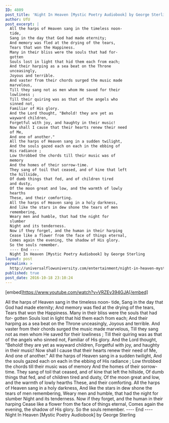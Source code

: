 ```yaml
---
ID: 4809
post_title: 'Night In Heaven [Mystic Poetry Audiobook] by George Sterling'
author: UfU
post_excerpt: |
  All the harps of Heaven sang in the timeless noon-
  tide,
  Sang in the day that God had made eternity;
  And memory was fled at the drying of the tears,
  Tears that won the Happiness.
  Many in their bliss were the souls that had for-
  gotten
  Souls lost in light that hid them each from each;
  And their harping as a sea beat on the Throne
  unceasingly,
  Joyous and terrible.
  And vaster from their chords surged the music made
  marvelous,
  Till they sang not as men whom He saved for their
  lowliness ;
  Till their quiring was as that of the angels who
  sinned not,
  Familiar of His glory.
  And the Lord thought, "Behold! they are yet as
  wayward children,
  Forgetful with joy, and haughty in their music!
  Now shall I cause that their hearts renew their need
  of Me,
  And one of another."
  All the harps of Heaven sang in a sudden twilight,
  And the souls gazed each on each in the ebbing of
  His radiance ;
  Low throbbed the chords till their music was of
  memory
  And the homes of their sorrow-time.
  They sang of toil that ceased, and of kine that left
  the hillside,
  Of dumb things that fed, and of children tired
  and dusty,
  Of the moon great and low, and the warmth of lowly
  hearths
  These, and their comforting.
  All the harps of Heaven sang in a holy darkness,
  And like the stars in dew shone the tears of men
  remembering,
  Weary men and humble, that had the night for
  slumber
  Night and its tenderness.
  Now if they forget, and the human in their harping
  Cease like a flower from the face of things eternal,
  Comes again the evening, the shadow of His glory.
  So the souls remember.
  ---- End ----
  Night In Heaven [Mystic Poetry Audiobook] by George Sterling
layout: post
permalink: >
  http://universalflowuniversity.com/entertainment/night-in-heaven-mystic-poetry-audiobook-by-george-sterling/
published: true
post_date: 2016-10-18 23:10:24
---
```

[embed]https://www.youtube.com/watch?v=VRZEv394GJA[/embed]<br>
<p>All the harps of Heaven sang in the timeless noon- 
tide, 
Sang in the day that God had made eternity; 
And memory was fled at the drying of the tears, 
Tears that won the Happiness. 
Many in their bliss were the souls that had for- 
gotten 
Souls lost in light that hid them each from each; 
And their harping as a sea beat on the Throne 
unceasingly, 
Joyous and terrible. 
And vaster from their chords surged the music made 
marvelous, 
Till they sang not as men whom He saved for their 
lowliness ; 
Till their quiring was as that of the angels who 
sinned not, 
Familiar of His glory. 
And the Lord thought, "Behold! they are yet as 
wayward children, 
Forgetful with joy, and haughty in their music! 
Now shall I cause that their hearts renew their need 
of Me, 
And one of another." 
All the harps of Heaven sang in a sudden twilight, 
And the souls gazed each on each in the ebbing of 
His radiance ; 
Low throbbed the chords till their music was of 
memory 
And the homes of their sorrow-time. 
They sang of toil that ceased, and of kine that left 
the hillside, 
Of dumb things that fed, and of children tired 
and dusty, 
Of the moon great and low, and the warmth of lowly 
hearths 
These, and their comforting. 
All the harps of Heaven sang in a holy darkness, 
And like the stars in dew shone the tears of men 
remembering, 
Weary men and humble, that had the night for 
slumber 
Night and its tenderness. 
Now if they forget, and the human in their harping 
Cease like a flower from the face of things eternal, 
Comes again the evening, the shadow of His glory. 
So the souls remember. 
---- End ----
Night In Heaven [Mystic Poetry Audiobook] by George Sterling</p>